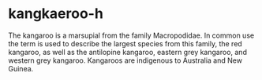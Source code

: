 # kangkaeroo-h
The kangaroo is a marsupial from the family Macropodidae. In common use the term is used to describe the largest species from this family, the red kangaroo, as well as the antilopine kangaroo, eastern grey kangaroo, and western grey kangaroo. Kangaroos are indigenous to Australia and New Guinea.
